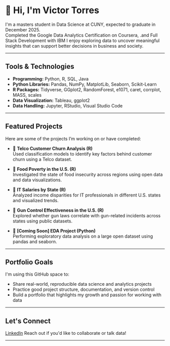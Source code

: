 # 👋 Hi, I'm Victor Torres

 I'm a masters student in Data Science at CUNY, expected to graduate in December 2025.  
 Completed the Google Data Analytics Certification on Coursera, .and Full Stack Development with IBM 
 I enjoy exploring data to uncover meaningful insights that can support better decisions in business and society.

---

##  Tools & Technologies

- **Programming:** Python, R, SQL, Java  
- **Python Libraries:** Pandas, NumPy, MatplotLib, Seaborn, Scikit-Learn  
- **R Packages:** Tidyverse, GGplot2, RandomForest, e1071, caret, corrplot, MASS, scales  
- **Data Visualization:** Tableau, ggplot2 
- **Data Handling:** Jupyter, RStudio, Visual Studio Code

---

##  Featured Projects

Here are some of the projects I’m working on or have completed:

- 📌 **Telco Customer Churn Analysis (R)**  
  Used classification models to identify key factors behind customer churn using a Telco dataset.

- 📌 **Food Poverty in the U.S. (R)**  
  Investigated the state of food insecurity across regions using open data and data visualizations.

- 📌 **IT Salaries by State (R)**  
  Analyzed income disparities for IT professionals in different U.S. states and visualized trends.

- 📌 **Gun Control Effectiveness in the U.S. (R)**  
  Explored whether gun laws correlate with gun-related incidents across states using public datasets.

- 📌 **[Coming Soon] EDA Project (Python)**  
  Performing exploratory data analysis on a large open dataset using pandas and seaborn.

---

##  Portfolio Goals

I'm using this GitHub space to:

- Share real-world, reproducible data science and analytics projects  
- Practice good project structure, documentation, and version control  
- Build a portfolio that highlights my growth and passion for working with data

---

##  Let's Connect

 [LinkedIn](https://www.linkedin.com/in/vitugo)
 Reach out if you'd like to collaborate or talk data!

---
